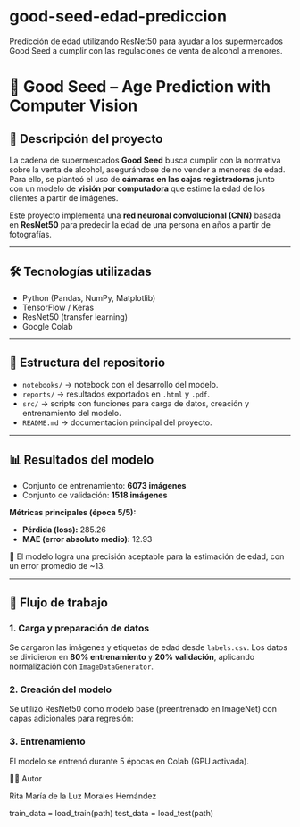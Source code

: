 # good-seed-edad-prediccion
Predicción de edad utilizando ResNet50 para ayudar a los supermercados Good Seed a cumplir con las regulaciones de venta de alcohol a menores.
# 🛒 Good Seed – Age Prediction with Computer Vision  

## 📌 Descripción del proyecto  
La cadena de supermercados **Good Seed** busca cumplir con la normativa sobre la venta de alcohol, asegurándose de no vender a menores de edad. Para ello, se planteó el uso de **cámaras en las cajas registradoras** junto con un modelo de **visión por computadora** que estime la edad de los clientes a partir de imágenes.  

Este proyecto implementa una **red neuronal convolucional (CNN)** basada en **ResNet50** para predecir la edad de una persona en años a partir de fotografías.  

---

## 🛠️ Tecnologías utilizadas  
- Python (Pandas, NumPy, Matplotlib)  
- TensorFlow / Keras  
- ResNet50 (transfer learning)  
- Google Colab  

---

## 📂 Estructura del repositorio  
- `notebooks/` → notebook con el desarrollo del modelo.  
- `reports/` → resultados exportados en `.html` y `.pdf`.  
- `src/` → scripts con funciones para carga de datos, creación y entrenamiento del modelo.  
- `README.md` → documentación principal del proyecto.  

---

## 📊 Resultados del modelo  

- Conjunto de entrenamiento: **6073 imágenes**  
- Conjunto de validación: **1518 imágenes**  

**Métricas principales (época 5/5):**  
- **Pérdida (loss):** 285.26  
- **MAE (error absoluto medio):** 12.93 

📌 El modelo logra una precisión aceptable para la estimación de edad, con un error promedio de ~13.  

---

## 🚀 Flujo de trabajo  

### 1. Carga y preparación de datos  
Se cargaron las imágenes y etiquetas de edad desde `labels.csv`. Los datos se dividieron en **80% entrenamiento** y **20% validación**, aplicando normalización con `ImageDataGenerator`.  

### 2. Creación del modelo
Se utilizó ResNet50 como modelo base (preentrenado en ImageNet) con capas adicionales para regresión:

### 3. Entrenamiento
El modelo se entrenó durante 5 épocas en Colab (GPU activada).

👩‍💻 Autor

Rita María de la Luz Morales Hernández

train_data = load_train(path)
test_data = load_test(path)
